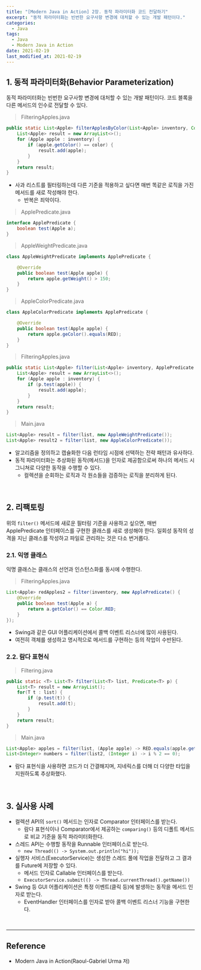 ```yaml
---
title: "[Modern Java in Action] 2장. 동작 파라미터화 코드 전달하기"
excerpt: "동적 파라미터화는 빈번한 요구사항 변경에 대처할 수 있는 개발 패턴이다."
categories:
  - Java
tags:
  - Java
  - Modern Java in Action
date: 2021-02-19
last_modified_at: 2021-02-19
---
```


## 1. 동적 파라미터화(Behavior Parameterization)

동적 파라미터화는 빈번한 요구사항 변경에 대처할 수 있는 개발 패턴이다. 코드 블록을 다른 메서드의 인수로 전달할 수 있다.

> FilteringApples.java

```java
public static List<Apple> filterApplesByColor(List<Apple> inventory, Color color) {
    List<Apple> result = new ArrayList<>();
    for (Apple apple : inventory) {
        if (apple.getColor() == color) {
            result.add(apple);
        }
    }
    return result;
}
```

* 사과 리스트를 필터링하는데 다른 기준을 적용하고 싶다면 매번 똑같은 로직을 가진 메서드를 새로 작성해야 한다.
  * 반복은 죄악이다.

> ApplePredicate.java

```java
interface ApplePredicate {
    boolean test(Apple a);
}
```

> AppleWeightPredicate.java

```java
class AppleWeightPredicate implements ApplePredicate {

    @Override
    public boolean test(Apple apple) {
        return apple.getWeight() > 150;
    }
}
```

> AppleColorPredicate.java

```java
class AppleColorPredicate implements ApplePredicate {

    @Override
    public boolean test(Apple apple) {
        return apple.geColor().equals(RED);
    }
}
```

> FilteringApples.java

```java
public static List<Apple> filter(List<Apple> inventory, ApplePredicate p) {
    List<Apple> result = new ArrayList<>();
    for (Apple apple : inventory) {
        if (p.test(apple)) {
            result.add(apple);
        }
    }
    return result;
}
```

> Main.java

```java
List<Apple> result = filter(list, new AppleWeightPredicate());
List<Apple> result2 = filter(list, new AppleColorPredicate());
```

* 알고리즘을 정의하고 캡슐화한 다음 런타임 시점에 선택하는 전략 패턴과 유사하다.
* 동적 파라미터화는 추상화된 동작(메서드)을 인자로 제공함으로써 하나의 메서드 시그니쳐로 다양한 동작을 수행할 수 있다.
  * 컬렉션을 순회하는 로직과 각 원소들을 검증하는 로직을 분리하게 된다.

<br>

## 2. 리팩토링

위의 ``filter()`` 메서드에 새로운 필터링 기준을 사용하고 싶으면, 매번 ApplePredicate 인터페이스를 구현한 클래스를 새로 생성해야 한다. 일회성 동작의 성격을 지닌 클래스를 작성하고 파일로 관리하는 것은 다소 번거롭다.

### 2.1. 익명 클래스

익명 클래스는 클래스의 선언과 인스턴스화를 동시에 수행한다.

> FilteringApples.java

```java
List<Apple> redApples2 = filter(inventory, new ApplePredicate() {
    @Override
    public boolean test(Apple a) {
        return a.getColor() == Color.RED;
    }
});
```

* Swing과 같은 GUI 어플리케이션에서 콜백 이벤트 리스너에 많이 사용된다.
* 여전히 객체를 생성하고 명시적으로 메서드를 구현하는 등의 작업이 수반된다.

### 2.2. 람다 표현식

> Filtering.java

```java
public static <T> List<T> filter(List<T> list, Predicate<T> p) {
    List<T> result = new ArrayList();
    for(T t : list) {
        if (p.test(t)) {
            result.add(t);
        }
    }
    return result;
}
```

> Main.java

```java
List<Apple> apples = filter(list, (Apple apple) -> RED.equals(apple.getColor()));
List<Integer> numbers = filter(list2, (Integer i) -> i % 2 == 0);
```

* 람다 표현식을 사용하면 코드가 더 간결해지며, 지네릭스를 더해 더 다양한 타입을 지원하도록 추상화했다.

<br>

## 3. 실사용 사례

* 컬렉션 API의 ``sort()`` 메서드는 인자로 Comparator 인터페이스를 받는다.
  * 람다 표현식이나 Comparator에서 제공하는 ``comparing()`` 등의 디폴트 메서드로 비교 기준을 동적 파라미터화한다.
* 스레드 API는 수행할 동작을 Runnable 인터페이스로 받는다.
  * ``new Thread(() -> System.out.println("hi"));``
* 실행자 서비스(ExecutorService)는 생성한 스레드 풀에 작업을 전달하고 그 결과를 Future에 저장할 수 있다.
  * 메서드 인자로 Callable 인터페이스를 받는다.
  * ``ExecutorService.submit(() -> Thread.currentThread().getName())``
* Swing 등 GUI 어플리케이션은 특정 이벤트(클릭 등)에 발생하는 동작을 메서드 인자로 받는다.
  * EventHandler 인터페이스를 인자로 받아 콜백 이벤트 리스너 기능을 구현한다.

<br>

---

## Reference

* Modern Java in Action(Raoul-Gabriel Urma 저)
